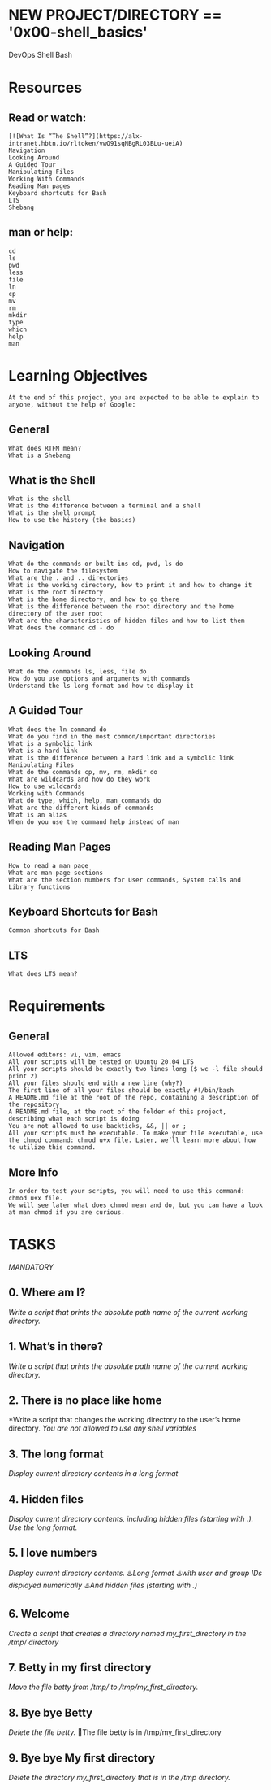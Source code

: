# NEW PROJECT/DIRECTORY == '0x00-shell_basics'
DevOps
Shell
Bash

# Resources
## Read or watch:

    [![What Is “The Shell”?](https://alx-intranet.hbtn.io/rltoken/vwO91sqNBgRL03BLu-ueiA)
    Navigation
    Looking Around
    A Guided Tour
    Manipulating Files
    Working With Commands
    Reading Man pages
    Keyboard shortcuts for Bash
    LTS
    Shebang
## man or help:

    cd
    ls
    pwd
    less
    file
    ln
    cp
    mv
    rm
    mkdir
    type
    which
    help
    man
# Learning Objectives
    At the end of this project, you are expected to be able to explain to anyone, without the help of Google:
## General
    What does RTFM mean?
    What is a Shebang
## What is the Shell
    What is the shell
    What is the difference between a terminal and a shell
    What is the shell prompt
    How to use the history (the basics)
## Navigation
    What do the commands or built-ins cd, pwd, ls do
    How to navigate the filesystem
    What are the . and .. directories
    What is the working directory, how to print it and how to change it
    What is the root directory
    What is the home directory, and how to go there
    What is the difference between the root directory and the home directory of the user root
    What are the characteristics of hidden files and how to list them
    What does the command cd - do
## Looking Around
    What do the commands ls, less, file do
    How do you use options and arguments with commands
    Understand the ls long format and how to display it
## A Guided Tour
    What does the ln command do
    What do you find in the most common/important directories
    What is a symbolic link
    What is a hard link
    What is the difference between a hard link and a symbolic link
    Manipulating Files
    What do the commands cp, mv, rm, mkdir do
    What are wildcards and how do they work
    How to use wildcards
    Working with Commands
    What do type, which, help, man commands do
    What are the different kinds of commands
    What is an alias
    When do you use the command help instead of man
## Reading Man Pages
    How to read a man page
    What are man page sections
    What are the section numbers for User commands, System calls and Library functions
## Keyboard Shortcuts for Bash
    Common shortcuts for Bash
## LTS
    What does LTS mean?
# Requirements
## General
    Allowed editors: vi, vim, emacs
    All your scripts will be tested on Ubuntu 20.04 LTS
    All your scripts should be exactly two lines long ($ wc -l file should print 2)
    All your files should end with a new line (why?)
    The first line of all your files should be exactly #!/bin/bash
    A README.md file at the root of the repo, containing a description of the repository
    A README.md file, at the root of the folder of this project, describing what each script is doing
    You are not allowed to use backticks, &&, || or ;
    All your scripts must be executable. To make your file executable, use the chmod command: chmod u+x file. Later, we’ll learn more about how to utilize this command.
## More Info
    In order to test your scripts, you will need to use this command: chmod u+x file.
    We will see later what does chmod mean and do, but you can have a look at man chmod if you are curious.
# TASKS
*MANDATORY*
## 0. Where am I?
*Write a script that prints the absolute path name of the current working directory.*
## 1. What’s in there?
*Write a script that prints the absolute path name of the current working directory.*
## 2. There is no place like home
*Write a script that changes the working directory to the user’s home directory.
*You are not allowed to use any shell variables*
## 3. The long format
*Display current directory contents in a long format*
## 4. Hidden files
*Display current directory contents, including hidden files (starting with .). Use the long format.*
## 5. I love numbers
*Display current directory contents.*
♨️*Long format
♨️with user and group IDs displayed numerically
♨️And hidden files (starting with .)*
## 6. Welcome
*Create a script that creates a directory named my_first_directory in the /tmp/ directory*
## 7. Betty in my first directory
*Move the file betty from /tmp/ to /tmp/my_first_directory.*
## 8. Bye bye Betty
*Delete the file betty.*
🔮The file betty is in /tmp/my_first_directory
## 9. Bye bye My first directory
*Delete the directory my_first_directory that is in the /tmp directory.*
